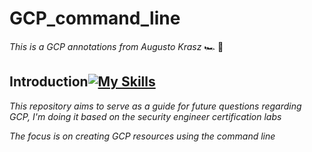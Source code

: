 # GCP_command_line
*This is a GCP annotations from Augusto Krasz* :racing_car: :dash:

 ## Introduction[![My Skills](https://skillicons.dev/icons?i=gcp)](https://skillicons.dev) 

*This repository aims to serve as a guide for future questions regarding GCP, I'm doing it based on the security engineer certification labs*

*The focus is on creating GCP resources using the command line*
